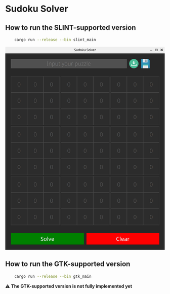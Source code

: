 # Sudoku Solver

## How to run the SLINT-supported version

```bash
    cargo run --release --bin slint_main 
```

![image](data/slint_main.png)

## How to run the GTK-supported version

```bash
    cargo run --release --bin gtk_main 
```

:warning: **The GTK-supported version is not fully implemented yet**
